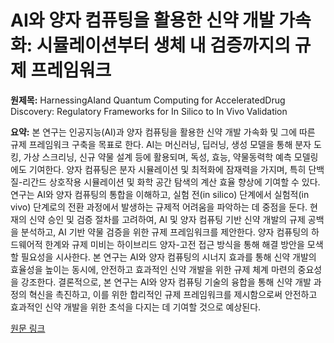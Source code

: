 # AI와 양자 컴퓨팅을 활용한 신약 개발 가속화: 시뮬레이션부터 생체 내 검증까지의 규제 프레임워크

**원제목:** HarnessingAIand Quantum Computing for AcceleratedDrug Discovery: Regulatory Frameworks for In Silico to In Vivo Validation

**요약:** 본 연구는 인공지능(AI)과 양자 컴퓨팅을 활용한 신약 개발 가속화 및 그에 따른 규제 프레임워크 구축을 목표로 한다.  AI는 머신러닝, 딥러닝, 생성 모델을 통해 분자 도킹, 가상 스크리닝, 신규 약물 설계 등에 활용되며, 독성, 효능, 약물동력학 예측 모델링에도 기여한다. 양자 컴퓨팅은 분자 시뮬레이션 및 최적화에 잠재력을 가지며, 특히 단백질-리간드 상호작용 시뮬레이션 및 화학 공간 탐색의 계산 효율 향상에 기여할 수 있다.  연구는 AI와 양자 컴퓨팅의 통합을 이해하고, 실험 전(in silico) 단계에서 실험적(in vivo) 단계로의 전환 과정에서 발생하는 규제적 어려움을 파악하는 데 중점을 둔다.  현재의 신약 승인 및 검증 절차를 고려하여, AI 및 양자 컴퓨팅 기반 신약 개발의 규제 공백을 분석하고, AI 기반 약물 검증을 위한 규제 프레임워크를 제안한다.  양자 컴퓨팅의 하드웨어적 한계와 규제 미비는 하이브리드 양자-고전 접근 방식을 통해 해결 방안을 모색할 필요성을 시사한다.  본 연구는  AI와 양자 컴퓨팅의 시너지 효과를 통해 신약 개발의 효율성을 높이는 동시에, 안전하고 효과적인 신약 개발을 위한 규제 체계 마련의 중요성을 강조한다.  결론적으로,  본 연구는  AI와 양자 컴퓨팅 기술의 융합을 통해 신약 개발 과정의 혁신을 촉진하고, 이를 위한 합리적인 규제 프레임워크를 제시함으로써 안전하고 효과적인 신약 개발을 위한 초석을 다지는 데 기여할 것으로 예상된다.

[원문 링크](https://www.mdpi.com/2813-9380/2/3/11)
